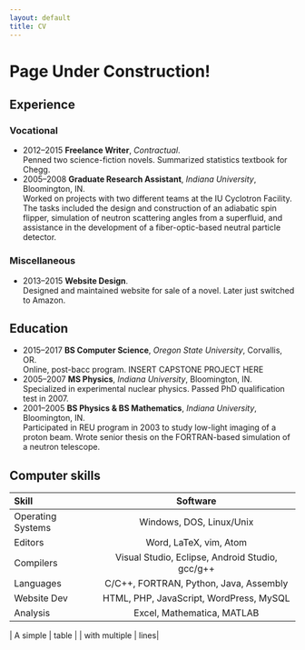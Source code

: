 ```yaml
---
layout: default
title: CV
---
```


# Page Under Construction!

## Experience

### Vocational
* 2012–2015 **Freelance Writer**, *Contractual*.  
Penned two science-fiction novels. Summarized statistics textbook for Chegg.
* 2005–2008 **Graduate Research Assistant**, *Indiana University*, Bloomington, IN.  
Worked on projects with two different teams at the IU Cyclotron Facility. The tasks included the design and construction of an adiabatic spin flipper, simulation of neutron scattering angles from a superfluid, and assistance in the development of a fiber-optic-based neutral particle detector.

### Miscellaneous
* 2013–2015 **Website Design**.  
Designed and maintained website for sale of a novel. Later just switched to Amazon.

## Education

* 2015–2017 **BS Computer Science**, *Oregon State University*, Corvallis, OR.  
Online, post-bacc program. INSERT CAPSTONE PROJECT HERE
* 2005–2007 **MS Physics**, *Indiana University*, Bloomington, IN.  
Specialized in experimental nuclear physics. Passed PhD qualification test in 2007.
* 2001–2005 **BS Physics & BS Mathematics**, *Indiana University*, Bloomington, IN.  
Participated in REU program in 2003 to study low-light imaging of a proton beam. Wrote senior thesis on the FORTRAN-based simulation of a neutron telescope.

## Computer skills
| Skill             | Software                                        |
| :---              | :---:                                           |
| Operating Systems | Windows, DOS, Linux/Unix                        |
| Editors           | Word, LaTeX, vim, Atom                          |
| Compilers         | Visual Studio, Eclipse, Android Studio, gcc/g++ |
| Languages         | C/C++, FORTRAN, Python, Java, Assembly          |
| Website Dev       | HTML, PHP, JavaScript, WordPress, MySQL         |
| Analysis          | Excel, Mathematica, MATLAB                      |

| A simple | table |
| with multiple | lines|
